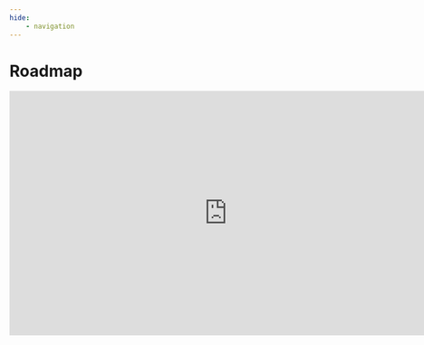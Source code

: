 ```yaml
---
hide:
    - navigation
---
```


# **Roadmap**

<iframe width="768" height="432" src="https://miro.com/app/live-embed/uXjVKdx5xvA=/?moveToViewport=-7559,-4388,13554,6489&embedId=661912071924" frameborder="0" scrolling="no" allow="fullscreen; clipboard-read; clipboard-write" allowfullscreen></iframe>  